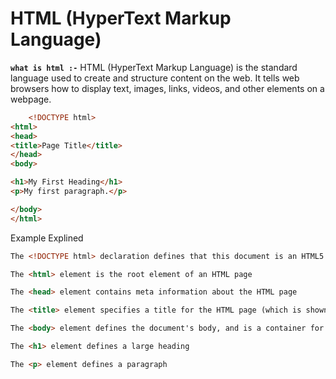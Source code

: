 # HTML   (HyperText Markup Language)
**`what is html :-`**
HTML (HyperText Markup Language) is the standard language used to create and structure content on the web. It tells web browsers how to display text, images, links, videos, and other elements on a webpage.

```html
    <!DOCTYPE html>
<html>
<head>
<title>Page Title</title>
</head>
<body>

<h1>My First Heading</h1>
<p>My first paragraph.</p>

</body>
</html>
```
 Example Explined
 ```html
The <!DOCTYPE html> declaration defines that this document is an HTML5 document

The <html> element is the root element of an HTML page

The <head> element contains meta information about the HTML page

The <title> element specifies a title for the HTML page (which is shown in the browser's title bar or in the page's tab)

The <body> element defines the document's body, and is a container for all the visible contents, such as headings, paragraphs, images, hyperlinks, tables, lists, etc.

The <h1> element defines a large heading

The <p> element defines a paragraph
```

